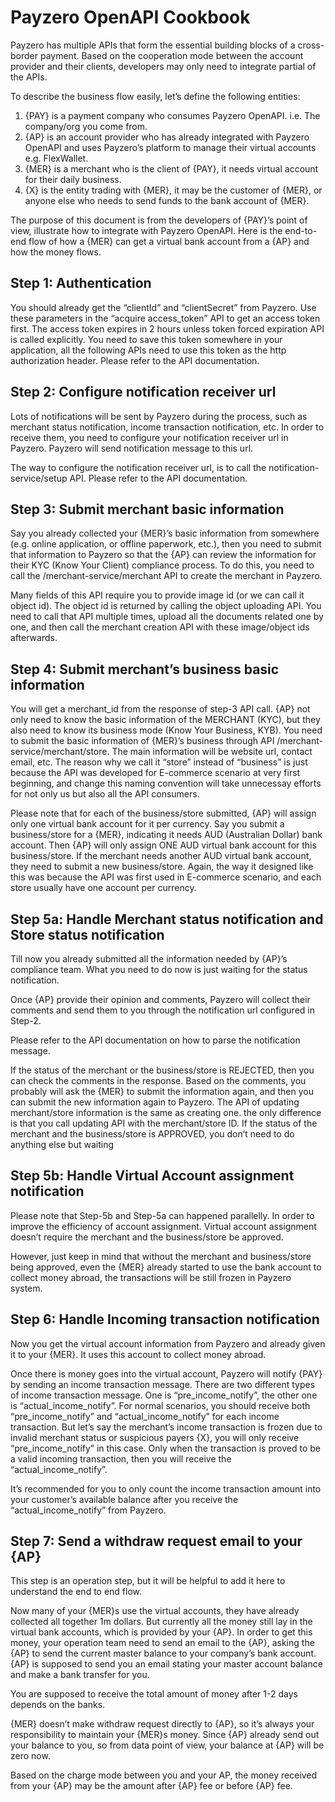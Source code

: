 # Payzero OpenAPI Cookbook

Payzero has multiple APIs that form the essential building blocks of a cross-border payment. Based on the cooperation mode between the account provider and their clients, developers may only need to integrate partial of the APIs.

To describe the business flow easily, let’s define the following entities: 

1.	{PAY} is a payment company who consumes Payzero OpenAPI. i.e. The company/org you come from.
2.	{AP} is an account provider who has already integrated with Payzero OpenAPI and uses Payzero’s platform to manage their virtual accounts e.g. FlexWallet.
3.	{MER} is a merchant who is the client of {PAY}, it needs virtual account for their daily business.
4.	{X} is the entity trading with {MER}, it may be the customer of {MER}, or anyone else who needs to send funds to the bank account of {MER}.

The purpose of this document is from the developers of {PAY}’s point of view, illustrate how to integrate with Payzero OpenAPI. Here is the end-to-end flow of how a {MER} can get a virtual bank account from a {AP} and how the money flows.

## Step 1: Authentication
You should already get the “clientId” and “clientSecret” from Payzero. Use these parameters in the “acquire access\_token” API to get an access token first. The access token expires in 2 hours unless token forced expiration API is called explicitly. You need to save this token somewhere in your application, all the following APIs need to use this token as the http authorization header. Please refer to the API documentation.

## Step 2: Configure notification receiver url
Lots of notifications will be sent by Payzero during the process, such as merchant status notification, income transaction notification, etc. In order to receive them, you need to configure your notification receiver url in Payzero. Payzero will send notification message to this url. 

The way to configure the notification receiver url, is to call the notification-service/setup API. Please refer to the API documentation.

## Step 3: Submit merchant basic information
Say you already collected your {MER}’s basic information from somewhere (e.g. online application, or offline paperwork, etc.), then you need to submit that information to Payzero so that the {AP} can review the information for their KYC (Know Your Client) compliance process. To do this, you need to call the /merchant-service/merchant API to create the merchant in Payzero.

Many fields of this API require you to provide image id (or we can call it object id). The object id is returned by calling the object uploading API. You need to call that API multiple times, upload all the documents related one by one, and then call the merchant creation API with these image/object ids afterwards.

## Step 4: Submit merchant’s business basic information
You will get a merchant\_id from the response of step-3 API call. {AP} not only need to know the basic information of the MERCHANT (KYC), but they also need to know its business mode (Know Your Business, KYB). You need to submit the basic information of {MER}’s business through API /merchant-service/merchant/store. The main information will be website url, contact email, etc. The reason why we call it “store” instead of “business” is just because the API was developed for E-commerce scenario at very first beginning, and change this naming convention will take unnecessay efforts for not only us but also all the API consumers.

Please note that for each of the business/store submitted, {AP} will assign only one virtual bank account for it per currency. Say you submit a business/store for a {MER}, indicating it needs AUD (Australian Dollar) bank account. Then {AP} will only assign ONE AUD virtual bank account for this business/store. If the merchant needs another AUD virtual bank account, they need to submit a new business/store. Again, the way it designed like this was because the API was first used in E-commerce scenario, and each store usually have one account per currency.

## Step 5a: Handle Merchant status notification and Store status notification
Till now you already submitted all the information needed by {AP}’s compliance team. What you need to do now is just waiting for the status notification.

Once {AP} provide their opinion and comments, Payzero will collect their comments and send them to you through the notification url configured in Step-2.

Please refer to the API documentation on how to parse the notification message. 

If the status of the merchant or the business/store is REJECTED, then you can check the comments in the response. Based on the comments, you probably will ask the {MER} to submit the information again, and then you can submit the new information again to Payzero. The API of updating merchant/store information is the same as creating one. the only difference is that you call updating API with the merchant/store ID. If the status of the merchant and the business/store is APPROVED, you don’t need to do anything else but waiting

## Step 5b: Handle Virtual Account assignment notification
Please note that Step-5b and Step-5a can happened parallelly. In order to improve the efficiency of account assignment. Virtual account assignment doesn’t require the merchant and the business/store be approved. 

However, just keep in mind that without the merchant and business/store being approved, even the {MER} already started to use the bank account to collect money abroad, the transactions will be still frozen in Payzero system. 

## Step 6: Handle Incoming transaction notification
Now you get the virtual account information from Payzero and already given it to your {MER}. It uses this account to collect money abroad.  

Once there is money goes into the virtual account, Payzero will notify {PAY} by sending an income transaction message. There are two different types of income transaction message. One is “pre\_income\_notify”, the other one is “actual\_income\_notify”. For normal scenarios, you should receive both “pre\_income\_notify” and “actual\_income\_notify” for each income transaction. But let’s say the merchant’s income transaction is frozen due to invalid merchant status or suspicious payers {X}, you will only receive “pre\_income\_notify” in this case. Only when the transaction is proved to be a valid incoming transaction, then you will receive the “actual\_income\_notify”.

It’s recommended for you to only count the income transaction amount into your customer’s available balance after you receive the “actual\_income\_notify” from Payzero.

## Step 7: Send a withdraw request email to your {AP}
This step is an operation step, but it will be helpful to add it here to understand the end to end flow.

Now many of your {MER}s use the virtual accounts, they have already collected all together 1m dollars. But currently all the money still lay in the virtual bank accounts, which is provided by your {AP}. In order to get this money, your operation team need to send an email to the {AP}, asking the {AP} to send the current master balance to your company’s bank account. {AP} is supposed to send you an email stating your master account balance and make a bank transfer for you. 

You are supposed to receive the total amount of money after 1-2 days depends on the banks. 

{MER} doesn’t make withdraw request directly to {AP}, so it’s always your responsibility to maintain your {MER}s money. Since {AP} already send out your balance to you, so from data point of view, your balance at {AP} will be zero now.

Based on the charge mode between you and your AP, the money received from your {AP} may be the amount after {AP} fee or before {AP} fee.


